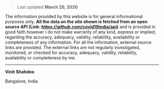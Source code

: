 > Last updated **March 29, 2020**

The information provided by this website is for general informational purposes only. **All the data on the site shown is fetched from an open source API (Link: https://github.com/covid19india/api)** and is provided in good faith however I do not make warranty of any kind, express or implied, regarding the accuracy, adequacy, validity, reliability, availability or completeness of any information. For all the information, external source links are provided. The external links are not regularly investigated, monitored, or checked for accuracy, adequacy, validity, reliability, availability or completeness by me.

---

**Vinit Shahdeo**

Bangalore, India